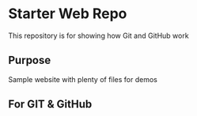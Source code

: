 # Starter Web Repo

This repository is for showing how Git and GitHub work

## Purpose

Sample website with plenty of files for demos

## For GIT & GitHub